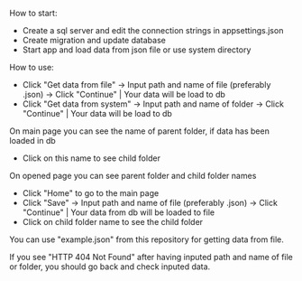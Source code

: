 How to start:
  - Create a sql server and edit the connection strings in appsettings.json
  - Create migration and update database
  - Start app and load data from json file or use system directory
 
How to use:
  - Click "Get data from file" -> Input path and name of file (preferably .json) -> Click "Continue" | Your data will be load to db
  - Click "Get data from system" -> Input path and name of folder -> Click "Continue" | Your data will be load to db
  
  On main page you can see the name of parent folder, if data has been loaded in db
  - Click on this name to see child folder
  
  On opened page you can see parent folder and child folder names
  - Click "Home" to go to the main page
  - Click "Save" -> Input path and name of file (preferably .json) -> Click "Continue" | Your data from db will be loaded to file
  - Click on child folder name to see the child folder
  
  You can use "example.json" from this repository for gеtting data from file.
  
  If you see "HTTP 404 Not Found" after having inputed path and name of file or folder, you should go back and check inputed data.   
